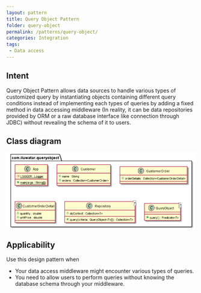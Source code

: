 ```yaml
---
layout: pattern
title: Query Object Pattern
folder: query-object
permalink: /patterns/query-object/
categories: Integration
tags:
 - Data access
---
```


## Intent
Query Object Pattern allows data sources to handle various types of customized query by instantiating objects containing different query conditions instead of implementing each types of queries by adding a fixed method in data accessing middleware (In reality, it can be data repositories provided by ORM or a raw database interface like connection through JDBC) without revealing the schema of it to users. 

## Class diagram
![alt text](./etc/query_object.png "Query Object Pattern")

## Applicability
Use this design pattern when

* Your data access middleware might encounter various types of queries.
* You need to allow users to perform queries without knowing the database schema through your middleware.